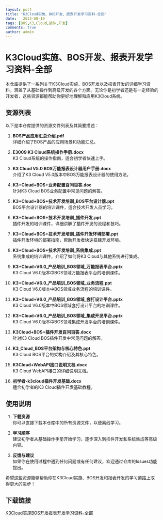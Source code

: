 ```yaml
---
layout: post
title: "K3Cloud实施、BOS开发、报表开发学习资料-全部"
date:   2023-08-10
tags: [BOS,K3,Cloud,插件,开发]
comments: true
author: admin
---
```

# K3Cloud实施、BOS开发、报表开发学习资料-全部

本仓库提供了一系列关于K3Cloud实施、BOS开发以及报表开发的详细学习资料，涵盖了从基础操作到高级开发的各个方面。无论你是初学者还是有一定经验的开发者，这些资源都能帮助你更好地理解和应用K3Cloud系统。

## 资源列表

以下是本仓库提供的资源文件列表及其简要描述：

1. **BOS产品应用汇总介绍.pdf**  
   详细介绍了BOS产品的应用场景和功能汇总。

2. **E3009 K3 Cloud系统操作手册.docx**  
   K3 Cloud系统的操作指南，适合初学者快速上手。

3. **K3 Cloud V5.0 BOS万能报表设计器用户手册.docx**  
   介绍了K3 Cloud V5.0版本中BOS万能报表设计器的使用方法。

4. **K3+Cloud+BOS+业务配置百问百答.doc**  
   针对K3 Cloud BOS业务配置中常见问题的解答。

5. **K3+Cloud+BOS+技术开发培训_BOS平台设计器.ppt**  
   BOS平台设计器的培训课件，适合技术开发人员学习。

6. **K3+Cloud+BOS+技术开发培训_插件开发.ppt**  
   插件开发的培训课件，详细讲解了插件开发的流程和技巧。

7. **K3+Cloud+BOS+技术开发培训_插件开发环境部署.ppt**  
   插件开发环境的部署指南，帮助开发者快速搭建开发环境。

8. **K3+Cloud+BOS+技术开发培训_系统集成.ppt**  
   系统集成的培训课件，介绍了如何将K3 Cloud与其他系统进行集成。

9. **K3+Cloud+V6.0_产品培训_BOS领域_万能报表平台.pptx**  
   K3 Cloud V6.0版本中BOS领域万能报表平台的培训课件。

10. **K3+Cloud+V6.0_产品培训_BOS领域_业务流程.ppt**  
    K3 Cloud V6.0版本中BOS领域业务流程的培训课件。

11. **K3+Cloud+V6.0_产品培训_BOS领域_套打设计平台.pptx**  
    K3 Cloud V6.0版本中BOS领域套打设计平台的培训课件。

12. **K3+Cloud+V6.0_产品培训_BOS领域_集成开发平台.pptx**  
    K3 Cloud V6.0版本中BOS领域集成开发平台的培训课件。

13. **K3Cloud+BOS+插件开发百问百答.docx**  
    针对K3 Cloud BOS插件开发中常见问题的解答。

14. **K3_Cloud_BOS平台架构与核心特色.ppt**  
    K3 Cloud BOS平台的架构介绍及其核心特色。

15. **K3Cloud+WebAPI接口说明文档.docx**  
    K3 Cloud WebAPI接口的详细说明文档。

16. **初学者-k3cloud插件开发基础.docx**  
    适合初学者的K3 Cloud插件开发基础教程。

## 使用说明

1. **下载资源**  
   你可以直接下载本仓库中的所有资源文件，以便离线学习。

2. **学习顺序**  
   建议初学者从基础操作手册开始学习，逐步深入到插件开发和系统集成等高级内容。

3. **反馈与建议**  
   如果你在使用过程中遇到任何问题或有任何建议，欢迎通过仓库的Issues功能提出。

希望这些资源能够帮助你在K3Cloud实施、BOS开发和报表开发的学习道路上取得更大的进步！

## 下载链接

[K3Cloud实施BOS开发报表开发学习资料-全部](https://pan.quark.cn/s/07e3b7a68d24)
